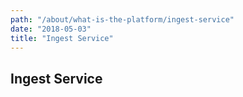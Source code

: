 ```yaml
---
path: "/about/what-is-the-platform/ingest-service"
date: "2018-05-03"
title: "Ingest Service"
---
```


## Ingest Service
